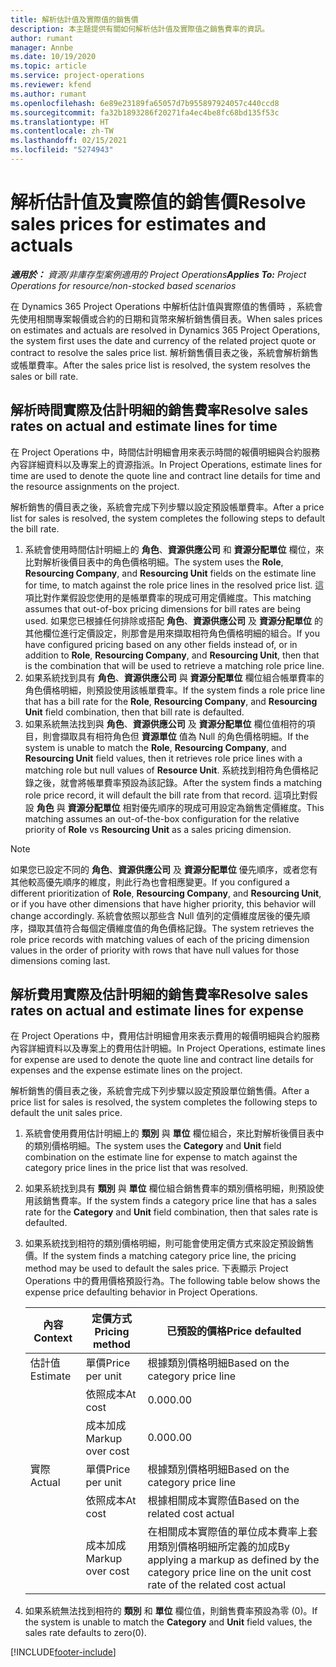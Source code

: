 ```yaml
---
title: 解析估計值及實際值的銷售價
description: 本主題提供有關如何解析估計值及實際值之銷售費率的資訊。
author: rumant
manager: Annbe
ms.date: 10/19/2020
ms.topic: article
ms.service: project-operations
ms.reviewer: kfend
ms.author: rumant
ms.openlocfilehash: 6e89e23189fa65057d7b955897924057c440ccd8
ms.sourcegitcommit: fa32b1893286f20271fa4ec4be8fc68bd135f53c
ms.translationtype: HT
ms.contentlocale: zh-TW
ms.lasthandoff: 02/15/2021
ms.locfileid: "5274943"
---
```

# <a name="resolve-sales-prices-for-estimates-and-actuals"></a><span data-ttu-id="94315-103">解析估計值及實際值的銷售價</span><span class="sxs-lookup"><span data-stu-id="94315-103">Resolve sales prices for estimates and actuals</span></span>

<span data-ttu-id="94315-104">_**適用於：** 資源/非庫存型案例適用的 Project Operations_</span><span class="sxs-lookup"><span data-stu-id="94315-104">_**Applies To:** Project Operations for resource/non-stocked based scenarios_</span></span>

<span data-ttu-id="94315-105">在 Dynamics 365 Project Operations 中解析估計值與實際值的售價時 ，系統會先使用相關專案報價或合約的日期和貨幣來解析銷售價目表。</span><span class="sxs-lookup"><span data-stu-id="94315-105">When sales prices on estimates and actuals are resolved in Dynamics 365 Project Operations, the system first uses the date and currency of the related project quote or contract to resolve the sales price list.</span></span> <span data-ttu-id="94315-106">解析銷售價目表之後，系統會解析銷售或帳單費率。</span><span class="sxs-lookup"><span data-stu-id="94315-106">After the sales price list is resolved, the system resolves the sales or bill rate.</span></span>

## <a name="resolve-sales-rates-on-actual-and-estimate-lines-for-time"></a><span data-ttu-id="94315-107">解析時間實際及估計明細的銷售費率</span><span class="sxs-lookup"><span data-stu-id="94315-107">Resolve sales rates on actual and estimate lines for time</span></span>

<span data-ttu-id="94315-108">在 Project Operations 中，時間估計明細會用來表示時間的報價明細與合約服務內容詳細資料以及專案上的資源指派。</span><span class="sxs-lookup"><span data-stu-id="94315-108">In Project Operations, estimate lines for time are used to denote the quote line and contract line details for time and the resource assignments on the project.</span></span>

<span data-ttu-id="94315-109">解析銷售的價目表之後，系統會完成下列步驟以設定預設帳單費率。</span><span class="sxs-lookup"><span data-stu-id="94315-109">After a price list for sales is resolved, the system completes the following steps to default the bill rate.</span></span>

1. <span data-ttu-id="94315-110">系統會使用時間估計明細上的 **角色**、**資源供應公司** 和 **資源分配單位** 欄位，來比對解析後價目表中的角色價格明細。</span><span class="sxs-lookup"><span data-stu-id="94315-110">The system uses the **Role**, **Resourcing Company**, and **Resourcing Unit** fields on the estimate line for time, to match against the role price lines in the resolved price list.</span></span> <span data-ttu-id="94315-111">這項比對作業假設您使用的是帳單費率的現成可用定價維度。</span><span class="sxs-lookup"><span data-stu-id="94315-111">This matching assumes that out-of-box pricing dimensions for bill rates are being used.</span></span> <span data-ttu-id="94315-112">如果您已根據任何排除或搭配 **角色**、**資源供應公司** 及 **資源分配單位** 的其他欄位進行定價設定，則那會是用來擷取相符角色價格明細的組合。</span><span class="sxs-lookup"><span data-stu-id="94315-112">If you have configured pricing based on any other fields instead of, or in addition to **Role**, **Resourcing Company**, and **Resourcing Unit**, then that is the combination that will be used to retrieve a matching role price line.</span></span>
2. <span data-ttu-id="94315-113">如果系統找到具有 **角色**、**資源供應公司** 與 **資源分配單位** 欄位組合帳單費率的角色價格明細，則預設使用該帳單費率。</span><span class="sxs-lookup"><span data-stu-id="94315-113">If the system finds a role price line that has a bill rate for the **Role**, **Resourcing Company**, and **Resourcing Unit** field combination, then that bill rate is defaulted.</span></span>
3. <span data-ttu-id="94315-114">如果系統無法找到與 **角色**、**資源供應公司** 及 **資源分配單位** 欄位值相符的項目，則會擷取具有相符角色但 **資源單位** 值為 Null 的角色價格明細。</span><span class="sxs-lookup"><span data-stu-id="94315-114">If the system is unable to match the **Role**, **Resourcing Company**, and **Resourcing Unit** field values, then it retrieves role price lines with a matching role but null values of **Resource Unit**.</span></span> <span data-ttu-id="94315-115">系統找到相符角色價格記錄之後，就會將帳單費率預設為該記錄。</span><span class="sxs-lookup"><span data-stu-id="94315-115">After the system finds a matching role price record, it will default the bill rate from that record.</span></span> <span data-ttu-id="94315-116">這項比對假設 **角色** 與 **資源分配單位** 相對優先順序的現成可用設定為銷售定價維度。</span><span class="sxs-lookup"><span data-stu-id="94315-116">This matching assumes an out-of-the-box configuration for the relative priority of **Role** vs **Resourcing Unit** as a sales pricing dimension.</span></span>

> [!NOTE]
> <span data-ttu-id="94315-117">如果您已設定不同的 **角色**、**資源供應公司** 及 **資源分配單位** 優先順序，或者您有其他較高優先順序的維度，則此行為也會相應變更。</span><span class="sxs-lookup"><span data-stu-id="94315-117">If you configured a different prioritization of **Role**, **Resourcing Company**, and **Resourcing Unit**, or if you have other dimensions that have higher priority, this behavior will change accordingly.</span></span> <span data-ttu-id="94315-118">系統會依照以那些含 Null 值列的定價維度居後的優先順序，擷取其值符合每個定價維度值的角色價格記錄。</span><span class="sxs-lookup"><span data-stu-id="94315-118">The system retrieves the role price records with matching values of each of the pricing dimension values in the order of priority with rows that have null values for those dimensions coming last.</span></span>

## <a name="resolve-sales-rates-on-actual-and-estimate-lines-for-expense"></a><span data-ttu-id="94315-119">解析費用實際及估計明細的銷售費率</span><span class="sxs-lookup"><span data-stu-id="94315-119">Resolve sales rates on actual and estimate lines for expense</span></span>

<span data-ttu-id="94315-120">在 Project Operations 中，費用估計明細會用來表示費用的報價明細與合約服務內容詳細資料以及專案上的費用估計明細。</span><span class="sxs-lookup"><span data-stu-id="94315-120">In Project Operations, estimate lines for expense are used to denote the quote line and contract line details for expenses and the expense estimate lines on the project.</span></span>

<span data-ttu-id="94315-121">解析銷售的價目表之後，系統會完成下列步驟以設定預設單位銷售價。</span><span class="sxs-lookup"><span data-stu-id="94315-121">After a price list for sales is resolved, the system completes the following steps to default the unit sales price.</span></span>

1. <span data-ttu-id="94315-122">系統會使用費用估計明細上的 **類別** 與 **單位** 欄位組合，來比對解析後價目表中的類別價格明細。</span><span class="sxs-lookup"><span data-stu-id="94315-122">The system uses the **Category** and **Unit** field combination on the estimate line for expense to match against the category price lines in the price list that was resolved.</span></span>
2. <span data-ttu-id="94315-123">如果系統找到具有 **類別** 與 **單位** 欄位組合銷售費率的類別價格明細，則預設使用該銷售費率。</span><span class="sxs-lookup"><span data-stu-id="94315-123">If the system finds a category price line that has a sales rate for the **Category** and **Unit** field combination, then that sales rate is defaulted.</span></span>
3. <span data-ttu-id="94315-124">如果系統找到相符的類別價格明細，則可能會使用定價方式來設定預設銷售價。</span><span class="sxs-lookup"><span data-stu-id="94315-124">If the system finds a matching category price line, the pricing method may be used to default the sales price.</span></span> <span data-ttu-id="94315-125">下表顯示 Project Operations 中的費用價格預設行為。</span><span class="sxs-lookup"><span data-stu-id="94315-125">The following table below shows the expense price defaulting behavior in Project Operations.</span></span>

    | <span data-ttu-id="94315-126">內容</span><span class="sxs-lookup"><span data-stu-id="94315-126">Context</span></span> | <span data-ttu-id="94315-127">定價方式</span><span class="sxs-lookup"><span data-stu-id="94315-127">Pricing method</span></span> | <span data-ttu-id="94315-128">已預設的價格</span><span class="sxs-lookup"><span data-stu-id="94315-128">Price defaulted</span></span> |
    | --- | --- | --- |
    | <span data-ttu-id="94315-129">估計值</span><span class="sxs-lookup"><span data-stu-id="94315-129">Estimate</span></span> | <span data-ttu-id="94315-130">單價</span><span class="sxs-lookup"><span data-stu-id="94315-130">Price per unit</span></span> | <span data-ttu-id="94315-131">根據類別價格明細</span><span class="sxs-lookup"><span data-stu-id="94315-131">Based on the category price line</span></span> |
    | &nbsp; | <span data-ttu-id="94315-132">依照成本</span><span class="sxs-lookup"><span data-stu-id="94315-132">At cost</span></span> | <span data-ttu-id="94315-133">0.00</span><span class="sxs-lookup"><span data-stu-id="94315-133">0.00</span></span> |
    | &nbsp; | <span data-ttu-id="94315-134">成本加成</span><span class="sxs-lookup"><span data-stu-id="94315-134">Markup over cost</span></span> | <span data-ttu-id="94315-135">0.00</span><span class="sxs-lookup"><span data-stu-id="94315-135">0.00</span></span> |
    | <span data-ttu-id="94315-136">實際</span><span class="sxs-lookup"><span data-stu-id="94315-136">Actual</span></span> | <span data-ttu-id="94315-137">單價</span><span class="sxs-lookup"><span data-stu-id="94315-137">Price per unit</span></span> | <span data-ttu-id="94315-138">根據類別價格明細</span><span class="sxs-lookup"><span data-stu-id="94315-138">Based on the category price line</span></span> |
    | &nbsp; | <span data-ttu-id="94315-139">依照成本</span><span class="sxs-lookup"><span data-stu-id="94315-139">At cost</span></span> | <span data-ttu-id="94315-140">根據相關成本實際值</span><span class="sxs-lookup"><span data-stu-id="94315-140">Based on the related cost actual</span></span> |
    | &nbsp; | <span data-ttu-id="94315-141">成本加成</span><span class="sxs-lookup"><span data-stu-id="94315-141">Markup over cost</span></span> | <span data-ttu-id="94315-142">在相關成本實際值的單位成本費率上套用類別價格明細所定義的加成</span><span class="sxs-lookup"><span data-stu-id="94315-142">By applying a markup as defined by the category price line on the unit cost rate of the related cost actual</span></span> |

4. <span data-ttu-id="94315-143">如果系統無法找到相符的 **類別** 和 **單位** 欄位值，則銷售費率預設為零 (0)。</span><span class="sxs-lookup"><span data-stu-id="94315-143">If the system is unable to match the **Category** and **Unit** field values, the sales rate defaults to zero(0).</span></span>


[!INCLUDE[footer-include](../includes/footer-banner.md)]
